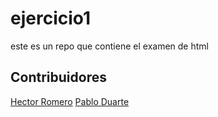 # ejercicio1
este  es  un  repo  que  contiene  el  examen  de  html 

## Contribuidores
[Hector Romero](https://github.com/rolh2000/)
[Pablo Duarte](https://github.com/fexlaw/)
